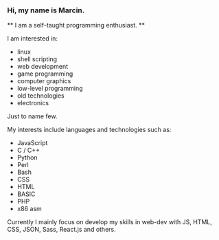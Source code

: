 ### Hi, my name is Marcin.  
** I am a self-taught programming enthusiast. **  


I am interested in:  
- linux  
- shell scripting
- web development  
- game programming  
- computer graphics  
- low-level programming  
- old technologies  
- electronics  

Just to name few. 

My interests include languages and technologies such as: 
- JavaScript  
- C / C++  
- Python  
- Perl  
- Bash  
- CSS  
- HTML   
- BASIC  
- PHP  
- x86 asm    

Currently I mainly focus on develop my skills in web-dev with JS, HTML, CSS, JSON, Sass, React.js and others.  
